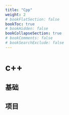 ```yaml
---
title: "Cpp"
weight: 2
# bookFlatSection: false
bookToc: true
# bookHidden: false
bookCollapseSection: true
# bookComments: false
# bookSearchExclude: false
---
```


# c++

## 基础

## 项目
